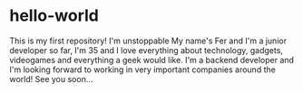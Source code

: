 # hello-world
This is my first repository! I'm unstoppable
My name's Fer and I'm a junior developer so far, I'm 35 and I love everything about technology, gadgets, videogames and everything a geek would like.
I'm a backend developer and I'm looking forward to working in very important companies around the world!
See you soon...
